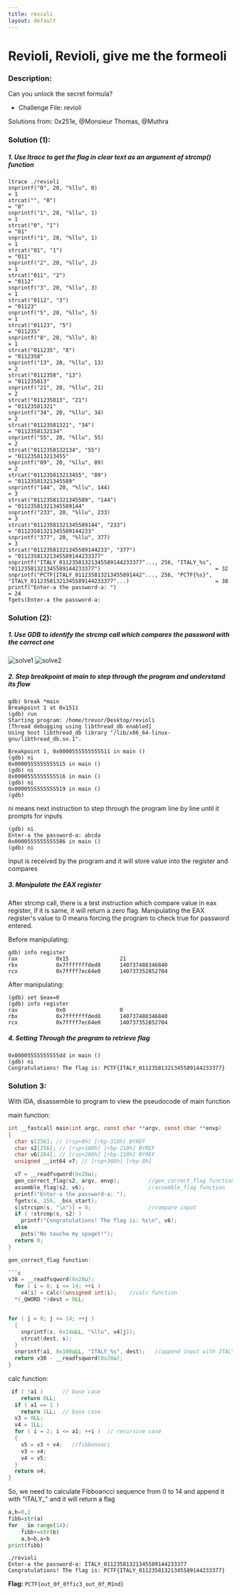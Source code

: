 ```yaml
---
title: revioli
layout: default
---
```


# Revioli, Revioli, give me the formeoli	

### Description: 

Can you unlock the secret formula?

- Challenge File: revioli

Solutions from: 0x251e, @Monsieur Thomas, @Muthra

### Solution (1):

##### 1. Use ltrace to get the flag in clear text as an argument of strcmp() function

```
ltrace ./revioli 
snprintf("0", 20, "%llu", 0)                                                                                                      = 1
strcat("", "0")                                                                                                                   = "0"
snprintf("1", 20, "%llu", 1)                                                                                                      = 1
strcat("0", "1")                                                                                                                  = "01"
snprintf("1", 20, "%llu", 1)                                                                                                      = 1
strcat("01", "1")                                                                                                                 = "011"
snprintf("2", 20, "%llu", 2)                                                                                                      = 1
strcat("011", "2")                                                                                                                = "0112"
snprintf("3", 20, "%llu", 3)                                                                                                      = 1
strcat("0112", "3")                                                                                                               = "01123"
snprintf("5", 20, "%llu", 5)                                                                                                      = 1
strcat("01123", "5")                                                                                                              = "011235"
snprintf("8", 20, "%llu", 8)                                                                                                      = 1
strcat("011235", "8")                                                                                                             = "0112358"
snprintf("13", 20, "%llu", 13)                                                                                                    = 2
strcat("0112358", "13")                                                                                                           = "011235813"
snprintf("21", 20, "%llu", 21)                                                                                                    = 2
strcat("011235813", "21")                                                                                                         = "01123581321"
snprintf("34", 20, "%llu", 34)                                                                                                    = 2
strcat("01123581321", "34")                                                                                                       = "0112358132134"
snprintf("55", 20, "%llu", 55)                                                                                                    = 2
strcat("0112358132134", "55")                                                                                                     = "011235813213455"
snprintf("89", 20, "%llu", 89)                                                                                                    = 2
strcat("011235813213455", "89")                                                                                                   = "01123581321345589"
snprintf("144", 20, "%llu", 144)                                                                                                  = 3
strcat("01123581321345589", "144")                                                                                                = "01123581321345589144"
snprintf("233", 20, "%llu", 233)                                                                                                  = 3
strcat("01123581321345589144", "233")                                                                                             = "01123581321345589144233"
snprintf("377", 20, "%llu", 377)                                                                                                  = 3
strcat("01123581321345589144233", "377")                                                                                          = "01123581321345589144233377"
snprintf("ITALY_01123581321345589144233377"..., 256, "ITALY_%s", "01123581321345589144233377")                                    = 32
snprintf("PCTF{ITALY_011235813213455891442"..., 256, "PCTF{%s}", "ITALY_01123581321345589144233377"...)                           = 38
printf("Enter-a the password-a: ")                                                                                                = 24
fgets(Enter-a the password-a: 

```

### Solution (2): 

##### 1. Use GDB to identify the strcmp call which compares the password with the correct one

![solve1](solve1.png)
![solve2](solve2.png)

##### 2. Step breakpoint at main to step through the program and understand its flow

```
gdb) break *main
Breakpoint 1 at 0x1511
(gdb) run
Starting program: /home/trevor/Desktop/revioli 
[Thread debugging using libthread_db enabled]
Using host libthread_db library "/lib/x86_64-linux-gnu/libthread_db.so.1".

Breakpoint 1, 0x0000555555555511 in main ()
(gdb) ni
0x0000555555555515 in main ()
(gdb) ni
0x0000555555555516 in main ()
(gdb) ni
0x0000555555555519 in main ()
(gdb) 
```

ni means next instruction to step through the program line by line until it prompts for inputs

```
(gdb) ni
Enter-a the password-a: abcda
0x0000555555555586 in main ()
(gdb) ni
```

Input is received by the program and it will store value into the register and compares

##### 3. Manipulate the EAX register

After strcmp call, there is a test instruction which compare value in eax register, if it is same, it will return a zero flag. 
Manipulating the EAX register's value to 0 means forcing the program to check true for password entered. 

Before manipulating:
```
gdb) info register
rax            0x15                21
rbx            0x7fffffffded8      140737488346840
rcx            0x7ffff7ec64e0      140737352852704
```

After manipulating:
```
(gdb) set $eax=0
(gdb) info register
rax            0x0                 0
rbx            0x7fffffffded8      140737488346840
rcx            0x7ffff7ec64e0      140737352852704
```
##### 4. Setting Through the program to retrieve flag

```
0x00005555555555dd in main ()
(gdb) ni
Congratulations! The flag is: PCTF{ITALY_01123581321345589144233377}
```

### Solution 3:

With IDA, disassemble to program to view the pseudocode of main function

main function: 

```c
int __fastcall main(int argc, const char **argv, const char **envp)
{
  char s[256]; // [rsp+0h] [rbp-310h] BYREF
  char s2[256]; // [rsp+100h] [rbp-210h] BYREF
  char v6[264]; // [rsp+200h] [rbp-110h] BYREF
  unsigned __int64 v7; // [rsp+308h] [rbp-8h]

  v7 = __readfsqword(0x28u);                    
  gen_correct_flag(s2, argv, envp);         //gen_correct_flag function
  assemble_flag(s2, v6);                    //assemble_flag function
  printf("Enter-a the password-a: ");
  fgets(s, 256, _bss_start);                
  s[strcspn(s, "\n")] = 0;                  //compare input
  if ( !strcmp(s, s2) )                         
    printf("Congratulations! The flag is: %s\n", v6);
  else
    puts("No toucha my spaget!");
  return 0;
}

gen_correct_flag function:

```c
v38 = __readfsqword(0x28u);
  for ( i = 0; i <= 14; ++i )
    v4[i] = calc((unsigned int)i);    //calc function
  *(_QWORD *)dest = 0LL;


for ( j = 0; j <= 14; ++j )
  {
    snprintf(s, 0x14uLL, "%llu", v4[j]);
    strcat(dest, s);
  }
  snprintf(a1, 0x100uLL, "ITALY_%s", dest);   //append input with ITALY_
  return v38 - __readfsqword(0x28u);
}
```

calc function: 
```c
 if ( !a1 )      // base case
    return 0LL;
  if ( a1 == 1 )
    return 1LL;  // base case
  v3 = 0LL;
  v4 = 1LL;
  for ( i = 2; i <= a1; ++i )  // recursive case
  {
    v5 = v3 + v4;   //fibbonnaci 
    v3 = v4;
    v4 = v5;
  }
  return v4;
}
```

So, we need to calculate Fibboancci sequence from 0 to 14 and append it with "ITALY_" and it will return a flag

```py
a,b=0,1
fibb=str(a)
for _ in range(14):
    fibb+=str(b)
    a,b=b,a+b
print(fibb)
```

```
./revioli
Enter-a the password-a: ITALY_01123581321345589144233377
Congratulations! The flag is: PCTF{ITALY_01123581321345589144233377}
```

**Flag:** `PCTF{out_0f_0ffic3_out_0f_M1nd}`
